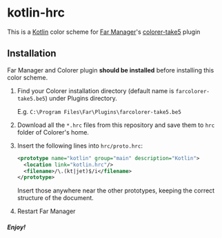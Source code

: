 # kotlin-hrc

This is a [Kotlin](http://github.com/JetBrains/kotlin) color scheme for [Far Manager](http://farmanager.com)'s [colorer-take5](http://colorer.sf.net) plugin

## Installation

Far Manager and Colorer plugin **should be installed** before installing this color scheme.

1. Find your Colorer installation directory (default name is `farcolorer-take5.be5`) under Plugins directory.
   
   E.g. `C:\Program Files\Far\Plugins\farcolorer-take5.be5`

2. Download all the `*.hrc` files from this repository and save them to `hrc` folder of Colorer's home.

3. Insert the following lines into `hrc/proto.hrc`:

   ```xml
   <prototype name="kotlin" group="main" description="Kotlin">
     <location link="kotlin.hrc"/>
     <filename>/\.(kt|jet)$/i</filename>
   </prototype>
   ```
   
   Insert those anywhere near the other prototypes, keeping the correct structure of the document.

4. Restart Far Manager

##### Enjoy!
